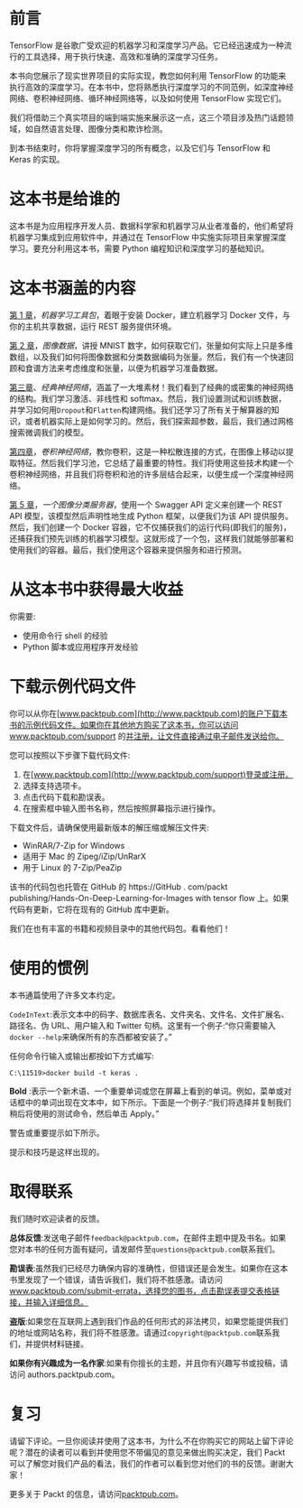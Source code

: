 

# 前言

TensorFlow 是谷歌广受欢迎的机器学习和深度学习产品。它已经迅速成为一种流行的工具选择，用于执行快速、高效和准确的深度学习任务。

本书向您展示了现实世界项目的实际实现，教您如何利用 TensorFlow 的功能来执行高效的深度学习。在本书中，您将熟悉执行深度学习的不同范例，如深度神经网络、卷积神经网络、循环神经网络等，以及如何使用 TensorFlow 实现它们。

我们将借助三个真实项目的端到端实施来展示这一点，这三个项目涉及热门话题领域，如自然语言处理、图像分类和欺诈检测。

到本书结束时，你将掌握深度学习的所有概念，以及它们与 TensorFlow 和 Keras 的实现。



# 这本书是给谁的

这本书是为应用程序开发人员、数据科学家和机器学习从业者准备的，他们希望将机器学习集成到应用软件中，并通过在 TensorFlow 中实施实际项目来掌握深度学习。要充分利用这本书，需要 Python 编程知识和深度学习的基础知识。



# 这本书涵盖的内容

[第 1 章](abde4795-c4ae-4784-9449-493c2d175e8f.xhtml)，*机器学习工具包*，着眼于安装 Docker，建立机器学习 Docker 文件，与你的主机共享数据，运行 REST 服务提供环境。

[第 2 章](ca54ce17-0cf6-456a-8b6f-4ad79606cb21.xhtml)，*图像数据*，讲授 MNIST 数字，如何获取它们，张量如何实际上只是多维数组，以及我们如何将图像数据和分类数据编码为张量。然后，我们有一个快速回顾和食谱方法来考虑维度和张量，以便为机器学习准备数据。

[第三章](7757acf8-d5eb-4c6b-80b7-72a065f57063.xhtml)、*经典神经网络*，涵盖了一大堆素材！我们看到了经典的或密集的神经网络的结构。我们学习激活、非线性和 softmax。然后，我们设置测试和训练数据，并学习如何用`Dropout`和`Flatten`构建网络。我们还学习了所有关于解算器的知识，或者机器实际上是如何学习的。然后，我们探索超参数，最后，我们通过网格搜索微调我们的模型。

[第四章](fb3d1b35-4a94-44c5-a78f-045a78294662.xhtml)，*卷积神经网络*，教你卷积，这是一种松散连接的方式，在图像上移动以提取特征。然后我们学习池，它总结了最重要的特性。我们将使用这些技术构建一个卷积神经网络，并且我们将卷积和池的许多层结合起来，以便生成一个深度神经网络。

[第 5 章](57b39563-01ec-48a7-9dcc-fab54b8c558b.xhtml)，*一个图像分类服务器*，使用一个 Swagger API 定义来创建一个 REST API 模型，该模型然后声明性地生成 Python 框架，以便我们为该 API 提供服务。然后，我们创建一个 Docker 容器，它不仅捕获我们的运行代码(即我们的服务)，还捕获我们预先训练的机器学习模型。这就形成了一个包，这样我们就能够部署和使用我们的容器。最后，我们使用这个容器来提供服务和进行预测。



# 从这本书中获得最大收益

你需要:

*   使用命令行 shell 的经验
*   Python 脚本或应用程序开发经验



# 下载示例代码文件

你可以从你在[www.packtpub.com](http://www.packtpub.com)的账户下载本书的示例代码文件。如果你在其他地方购买了这本书，你可以访问 www.packtpub.com/support 的[并注册，让文件直接通过电子邮件发送给你。](http://www.packtpub.com/support)

您可以按照以下步骤下载代码文件:

1.  在[www.packtpub.com](http://www.packtpub.com/support)登录或注册。
2.  选择支持选项卡。
3.  点击代码下载和勘误表。
4.  在搜索框中输入图书名称，然后按照屏幕指示进行操作。

下载文件后，请确保使用最新版本的解压缩或解压文件夹:

*   WinRAR/7-Zip for Windows
*   适用于 Mac 的 Zipeg/iZip/UnRarX
*   用于 Linux 的 7-Zip/PeaZip

该书的代码包也托管在 GitHub 的 https://GitHub . com/packt publishing/Hands-On-Deep-Learning-for-Images with tensor flow 上。如果代码有更新，它将在现有的 GitHub 库中更新。

我们在也有丰富的书籍和视频目录中的其他代码包。看看他们！



# 使用的惯例

本书通篇使用了许多文本约定。

`CodeInText`:表示文本中的码字、数据库表名、文件夹名、文件名、文件扩展名、路径名、伪 URL、用户输入和 Twitter 句柄。这里有一个例子:“你只需要输入`docker --help`来确保所有的东西都被安装了。”

任何命令行输入或输出都按如下方式编写:

```
C:\11519>docker build -t keras .
```

**Bold** :表示一个新术语、一个重要单词或您在屏幕上看到的单词。例如，菜单或对话框中的单词出现在文本中，如下所示。下面是一个例子:“我们将选择并复制我们稍后将使用的测试命令，然后单击 Apply。”

警告或重要提示如下所示。

提示和技巧是这样出现的。



# 取得联系

我们随时欢迎读者的反馈。

**总体反馈**:发送电子邮件`feedback@packtpub.com`，在邮件主题中提及书名。如果您对本书的任何方面有疑问，请发邮件至`questions@packtpub.com`联系我们。

**勘误表**:虽然我们已经尽力确保内容的准确性，但错误还是会发生。如果你在这本书里发现了一个错误，请告诉我们，我们将不胜感激。请访问 www.packtpub.com/submit-errata，选择您的图书，点击勘误表提交表格链接，并输入详细信息。

**盗版**:如果您在互联网上遇到我们作品的任何形式的非法拷贝，如果您能提供我们的地址或网站名称，我们将不胜感激。请通过`copyright@packtpub.com`联系我们，并提供材料链接。

**如果你有兴趣成为一名作家**:如果有你擅长的主题，并且你有兴趣写书或投稿，请访问 authors.packtpub.com。



# 复习

请留下评论。一旦你阅读并使用了这本书，为什么不在你购买它的网站上留下评论呢？潜在的读者可以看到并使用您不带偏见的意见来做出购买决定，我们 Packt 可以了解您对我们产品的看法，我们的作者可以看到您对他们的书的反馈。谢谢大家！

更多关于 Packt 的信息，请访问[packtpub.com](https://www.packtpub.com/)。